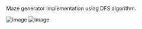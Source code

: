 Maze generator implementation using DFS algorithm.

![image](https://user-images.githubusercontent.com/49063097/64080846-b872d580-ccf8-11e9-9495-973f51ecfe8c.png)
![image](https://user-images.githubusercontent.com/49063097/64080866-130c3180-ccf9-11e9-8d6b-624eca895394.png)
